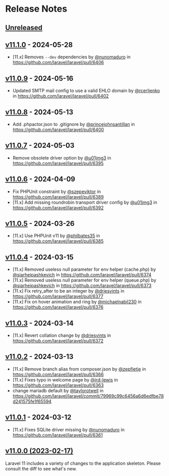 # Release Notes

## [Unreleased](https://github.com/laravel/laravel/compare/v11.1.0...11.x)

## [v11.1.0](https://github.com/laravel/laravel/compare/v11.0.9...v11.1.0) - 2024-05-28

* [11.x] Removes `--dev` dependencies
  by [@nunomaduro](https://github.com/nunomaduro)
  in https://github.com/laravel/laravel/pull/6406

## [v11.0.9](https://github.com/laravel/laravel/compare/v11.0.8...v11.0.9) - 2024-05-16

* Updated SMTP mail config to use a valid EHLO domain
  by [@rcerljenko](https://github.com/rcerljenko)
  in https://github.com/laravel/laravel/pull/6402

## [v11.0.8](https://github.com/laravel/laravel/compare/v11.0.7...v11.0.8) - 2024-05-13

* Add .phpactor.json to .gitignore
  by [@princejohnsantillan](https://github.com/princejohnsantillan)
  in https://github.com/laravel/laravel/pull/6400

## [v11.0.7](https://github.com/laravel/laravel/compare/v11.0.6...v11.0.7) - 2024-05-03

* Remove obsolete driver option by [@u01jmg3](https://github.com/u01jmg3)
  in https://github.com/laravel/laravel/pull/6395

## [v11.0.6](https://github.com/laravel/laravel/compare/v11.0.5...v11.0.6) - 2024-04-09

* Fix PHPUnit constraint by [@szepeviktor](https://github.com/szepeviktor)
  in https://github.com/laravel/laravel/pull/6389
* [11.x] Add missing roundrobin transport driver config
  by [@u01jmg3](https://github.com/u01jmg3)
  in https://github.com/laravel/laravel/pull/6392

## [v11.0.5](https://github.com/laravel/laravel/compare/v11.0.4...v11.0.5) - 2024-03-26

* [11.x] Use PHPUnit v11 by [@philbates35](https://github.com/philbates35)
  in https://github.com/laravel/laravel/pull/6385

## [v11.0.4](https://github.com/laravel/laravel/compare/v11.0.3...v11.0.4) - 2024-03-15

* [11.x] Removed useless null parameter for env helper (cache.php)
  by [@siarheipashkevich](https://github.com/siarheipashkevich)
  in https://github.com/laravel/laravel/pull/6374
* [11.x] Removed useless null parameter for env helper (queue.php)
  by [@siarheipashkevich](https://github.com/siarheipashkevich)
  in https://github.com/laravel/laravel/pull/6373
* [11.x] Fix retry_after to be an integer
  by [@driesvints](https://github.com/driesvints)
  in https://github.com/laravel/laravel/pull/6377
* [11.x] Fix on hover animation and ring
  by [@michaelnabil230](https://github.com/michaelnabil230)
  in https://github.com/laravel/laravel/pull/6376

## [v11.0.3](https://github.com/laravel/laravel/compare/v11.0.2...v11.0.3) - 2024-03-14

* [11.x] Revert collation change by [@driesvints](https://github.com/driesvints)
  in https://github.com/laravel/laravel/pull/6372

## [v11.0.2](https://github.com/laravel/laravel/compare/v11.0.1...v11.0.2) - 2024-03-13

* [11.x] Remove branch alias from composer.json
  by [@zepfietje](https://github.com/zepfietje)
  in https://github.com/laravel/laravel/pull/6366
* [11.x] Fixes typo in welcome page
  by [@jrd-lewis](https://github.com/jrd-lewis)
  in https://github.com/laravel/laravel/pull/6363
* change mariadb default by [@taylorotwell](https://github.com/taylorotwell)
  in https://github.com/laravel/laravel/commit/79969c99c6456a6d6edfbe78d241575fe1f65594

## [v11.0.1](https://github.com/laravel/laravel/compare/v11.0.0...v11.0.1) - 2024-03-12

* [11.x] Fixes SQLite driver missing
  by [@nunomaduro](https://github.com/nunomaduro)
  in https://github.com/laravel/laravel/pull/6361

## [v11.0.0 (2023-02-17)](https://github.com/laravel/laravel/compare/v10.3.2...v11.0.0)

Laravel 11 includes a variety of changes to the application skeleton. Please
consult the diff to see what's new.
